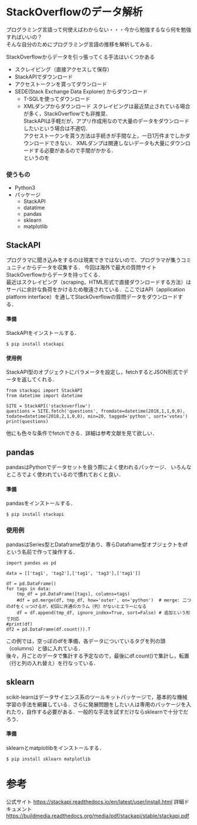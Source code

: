# StackOverflowのデータ解析
プログラミング言語って何使えばわからない・・・今から勉強するなら何を勉強すればいいの？  
そんな自分のためにプログラミング言語の推移を解析してみる．

StackOverflowからデータを引っ張ってくる手法はいくつかある
* スクレイピング（直接アクセスして保存）
* StackAPIでダウンロード
* アクセストークンを貰ってダウンロード
* SEDE(Stack Exchange Data Explorer) からダウンロード
    * T-SQLを使ってダウンロード
    * XMLダンプからダウンロード
スクレイピングは最近禁止されている場合が多く，StackOverflowでも非推奨．  
StackAPIは手軽だが，アプリ作成用なので大量のデータをダウンロードしたいという場合は不適切．  
アクセストークンを貰う方法は手続きが手間な上，一日1万件までしかダウンロードできない．
XMLダンプは関連しないデータも大量にダウンロードする必要があるので手間がかかる．  
というのを
  

### 使うもの
* Python3
* パッケージ
    * StackAPI
    * datatime
    * pandas
    * sklearn
    * matplotlib

## StackAPI
プログラマに聞き込みをするのは現実できではないので、プログラマが集うコミュニティからデータを収集する．
今回は海外で最大の質問サイトStackOverflowからデータを持ってくる．  
最近はスクレイピング（scraping，HTML形式で直接ダウンロードする方法）はサーバに余計な負荷をかけるため敬遠されている．ここではAPI（application platform interface）を通してStackOverflowの質問データをダウンロードする．

#### 準備
StackAPIをインストールする．
```bash:
$ pip install stackapi
```

#### 使用例
StackAPI型のオブジェクトにパラメータを設定し，fetchするとJSON形式でデータを返してくれる．
```python:
from stackapi import StackAPI
from datetime import datetime

SITE = StackAPI('stackoverflow')
questions = SITE.fetch('questions', fromdate=datetime(2018,1,1,0,0), todate=datetime(2018,2,1,0,0), min=20, tagged='python', sort='votes')
print(questions)
```
他にも色々な条件でfetchできる．詳細は参考文献を見て欲しい．


## pandas
pandasはPythonでデータセットを扱う際によく使われるパッケージ．
いろんなところでよく使われているので慣れておくと良い．

#### 準備
pandasをインストールする．
```bash:
$ pip install stackapi
```

### 使用例
pandasはSeries型とDataframe型があり、専らDataframe型オブジェクトをdfという名前で作って操作する．
```python:
import pandas as pd

data = [['tag1', 'tag2'],['tag1', 'tag3'],['tag1']]

df = pd.DataFrame()
for tags in data:
    tmp_df = pd.DataFrame([tags], columns=tags)
    #df = pd.merge(df, tmp_df, how='outer', on='python')  # merge: 二つのdfをくっつけるが，初回に共通のカラム（列）がないとエラーになる
    df = df.append(tmp_df, ignore_index=True, sort=False) # 追加という形で対応
#print(df)
df2 = pd.DataFrame(df.count()).T
```
この例では，空っぽのdfを準備，各データについているタグを列の頭（columns）と値に入れている．  
後々，月ごとのデータで集計する予定なので，最後にdf.count()で集計し，転置（行と列の入れ替え）を行なっている．  


## sklearn
scikit-learnはデータサイエンス系のツールキットパッケージで，基本的な機械学習の手法を網羅している．さらに発展問題をしたい人は専用のパッケージを入れたり，自作する必要がある．一般的な手法を試すだけならsklearnで十分でだろう．

#### 準備
sklearnとmatplotlibをインストールする．
```bash:
$ pip install sklearn matplotlib
```


# 参考
公式サイト
https://stackapi.readthedocs.io/en/latest/user/install.html
詳細ドキュメント
https://buildmedia.readthedocs.org/media/pdf/stackapi/stable/stackapi.pdf
